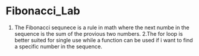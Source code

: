 # Fibonacci_Lab
 1. The Fibonacci sequnece is a rule in math where the next numbe in the sequence is the sum of the provious two numbers.
 2.The for loop is better suited for single use while a function can be used if i want to find a specific number in the sequence.
